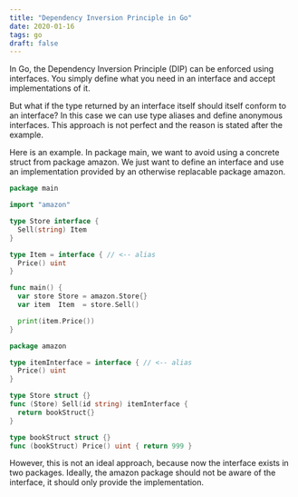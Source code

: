 ```yaml
---
title: "Dependency Inversion Principle in Go"
date: 2020-01-16
tags: go
draft: false
---
```


In Go, the Dependency Inversion Principle (DIP) can be enforced using interfaces.
You simply define what you need in an interface and accept implementations of it.

But what if the type returned by an interface itself should itself conform to an interface?
In this case we can use type aliases and define anonymous interfaces.
This approach is not perfect and the reason is stated after the example.

Here is an example. In package main, we want to avoid using a concrete struct from package amazon.
We just want to define an interface and use an implementation provided by an otherwise replacable package amazon.

```go
package main

import "amazon"

type Store interface {
  Sell(string) Item
}

type Item = interface { // <-- alias
  Price() uint
}

func main() {
  var store Store = amazon.Store{}
  var item  Item  = store.Sell()

  print(item.Price())
}
```

```go
package amazon

type itemInterface = interface { // <-- alias
  Price() uint
}

type Store struct {}
func (Store) Sell(id string) itemInterface {
  return bookStruct{}
}

type bookStruct struct {}
func (bookStruct) Price() uint { return 999 }
```

However, this is not an ideal approach, because now the interface exists in two packages.
Ideally, the amazon package should not be aware of the interface, it should only provide the implementation.
